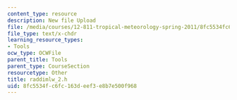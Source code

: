 ```yaml
---
content_type: resource
description: New file Upload
file: /media/courses/12-811-tropical-meteorology-spring-2011/8fc5534fc6fc163deef3e8b7e500f968_raddimlw_2.h
file_type: text/x-chdr
learning_resource_types:
- Tools
ocw_type: OCWFile
parent_title: Tools
parent_type: CourseSection
resourcetype: Other
title: raddimlw_2.h
uid: 8fc5534f-c6fc-163d-eef3-e8b7e500f968
---
```

